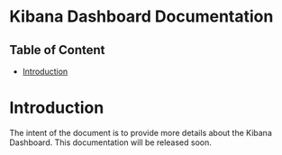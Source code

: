 # Kibana Dashboard Documentation <!-- omit in toc -->

## Table of Content <!-- omit in toc -->
- [Introduction](#introduction)

# Introduction
The intent of the document is to provide more details about the Kibana Dashboard.
This documentation will be released soon.